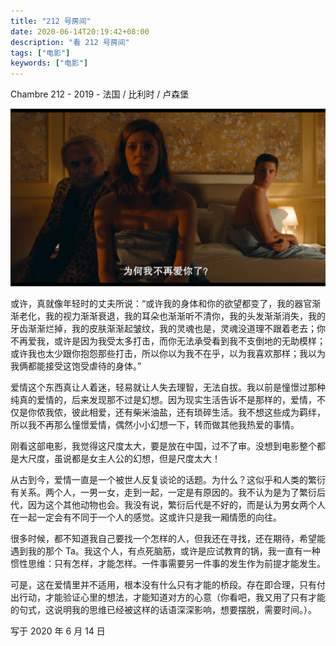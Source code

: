 ```yaml
---
title: "212 号房间"
date: 2020-06-14T20:19:42+08:00
description: "看 212 号房间"
tags: ["电影"]
keywords: ["电影"]
---
```


Chambre 212 - 2019 - 法国 / 比利时 / 卢森堡

![Chambre 212](/images/watch212house.jpg)

或许，真就像年轻时的丈夫所说：“或许我的身体和你的欲望都变了，我的器官渐渐老化，我的视力渐渐衰退，我的耳朵也渐渐听不清你，我的头发渐渐消失，我的牙齿渐渐烂掉，我的皮肤渐渐起皱纹，我的灵魂也是，灵魂没道理不跟着老去；你不再爱我，或许是因为我受太多打击，而你无法承受看到我不支倒地的无助模样；或许我也太少跟你抱怨那些打击，所以你以为我不在乎，以为我喜欢那样；我以为我俩都能接受这饱受虐待的身体。”

爱情这个东西真让人着迷，轻易就让人失去理智，无法自拔。我以前是憧憬过那种纯真的爱情的，后来发现那不过是幻想。因为现实生活告诉不是那样的，爱情，不仅是你侬我侬，彼此相爱，还有柴米油盐，还有琐碎生活。我不想这些成为羁绊，所以我不再那么憧憬爱情，偶然小小幻想一下，转而做其他我热爱的事情。

刚看这部电影，我觉得这尺度太大，要是放在中国，过不了审。没想到电影整个都是大尺度，虽说都是女主人公的幻想，但是尺度太大！

从古到今，爱情一直是一个被世人反复谈论的话题。为什么？这似乎和人类的繁衍有关系。两个人，一男一女，走到一起，一定是有原因的。我不认为是为了繁衍后代，因为这个其他动物也会。我没有说，繁衍后代是不好的，而是认为男女两个人在一起一定会有不同于一个人的感觉。这或许只是我一厢情愿的向往。

很多时候，都不知道我自己要找一个怎样的人，但我还在寻找，还在期待，希望能遇到我的那个 Ta。我这个人，有点死脑筋，或许是应试教育的锅，我一直有一种惯性思维：只有怎样，才能怎样。一件事需要另一件事的发生作为前提才能发生。

可是，这在爱情里并不适用，根本没有什么只有才能的桥段。存在即合理，只有付出行动，才能验证心里的想法，才能知道对方的心意（你看吧，我又用了只有才能的句式，这说明我的思维已经被这样的话语深深影响，想要摆脱，需要时间。）。

写于 2020 年 6 月 14 日
